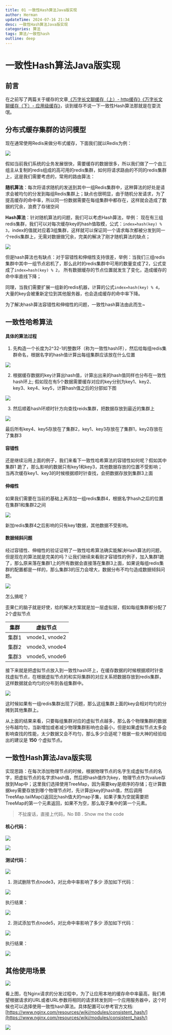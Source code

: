 ```yaml
---
title: 01 一致性Hash算法Java版实现
author: Herman
updateTime: 2024-07-16 21:34
desc: 一致性Hash算法Java版实现
categories: 算法
tags: 算法/一致性hash
outline: deep
---
```


# 一致性Hash算法Java版实现

## 前言
在之前写了两篇关于缓存的文章[《万字长文聊缓存（上）- http缓存》](https://www.toutiao.com/i6913902641764565507/)[《万字长文聊缓存（下）- 应用级缓存》](https://www.toutiao.com/i6913903843189441038/)，谈到缓存不说一下一致性Hash算法那就是在耍流氓。


## 分布式缓存集群的访问模型
现在通常使用Redis来做分布式缓存，下面我们就以Redis为例：

![](https://cdn.jsdelivr.net/gh/silently9527/images/1473020696-5ff71a4e81b9c_articlex)

假如当前我们系统的业务发展很快，需要缓存的数据很多，所以我们做了一个由三组主从复制的redis组成的高可用的redis集群，如何将请求路由的不同的redis集群上，这是我们需要考虑的，常用的路由算法：

**随机算法**：每次将请求随机的发送到其中一组Redis集群中，这种算法的好处是请求会被均匀的分发到每组Redis集群上；缺点也很明显，由于随机分发请求，为了提高缓存的命中率，所以同一份数据需要在每组集群中都存在，这样就会造成了数据的冗余，浪费了存储空间

**Hash算法**：针对随机算法的问题，我们可以考虑Hash算法，举例：
现在有三组redis集群，我们可以对每次缓存key的hash值取模，公式：`index=hash(key) % 3`，index的值就对应着3组集群，这样就可以保证同一个请求每次都被分发到同一个redis集群上，无需对数据做冗余，完美的解决了刚才随机算法的缺点；

![](https://cdn.jsdelivr.net/gh/silently9527/images/2921673907-5ff7216407514_articlex)

但是hash算法也有缺点：对于容错性和伸缩性支持很差，举例：当我们三组redis集群中其中一组节点宕机了，那么此时的redis集群中可用的数量变成了2，公式变成了`index=hash(key) % 2`， 所有数据缓存的节点位置就发生了变化，造成缓存的命中率直线下降；

同理，当我们需要扩展一组新的redis机器，计算的公式`index=hash(key) % 4`，大量的key会被重新定位到其他服务器，也会造成缓存的命中率下降。

为了解决hash算法容错性和伸缩性的问题，一致性hash算法由此而生~


## 一致性哈希算法
#### 具体的算法过程
1. 先构造一个长度为2^32-1的整数环（称为一致性hash环），然后给每组redis集群命名，根据名字的hash值计算出每组集群应该放在什么位置

![](https://cdn.jsdelivr.net/gh/silently9527/images/2200732345-5ff72a3b81035_articlex)

2. 根据缓存数据的key计算出hash值，计算出出来的hash值同样也分布在一致性hash环上; 假如现在有5个数据需要缓存对应的key分别为key1、key2、key3、key4、key5，计算hash值之后的分部如下图

![](https://cdn.jsdelivr.net/gh/silently9527/images/3371805372-5ff72c525593e_articlex)

3. 然后顺着hash环顺时针方向查找reids集群，把数据存放到最近的集群上

![](https://cdn.jsdelivr.net/gh/silently9527/images/888076508-5ff72d221e3d6_articlex)

最后所有key4、key5存放在了集群2，key1、key3存放在了集群1，key2存放在了集群3

#### 容错性
还是继续沿用上面的例子，我们来看下一致性哈希算法的容错性如何呢？假如其中 集群1 跪了，那么影响的数据只有key1和key3，其他数据存放的位置不受影响；当再次缓存key1、key3的时候根据顺时针查找，会把数据存放到集群3上面

#### 伸缩性
如果我们需要在当前的基础上再添加一组redis集群4，根据名字hash之后的位置在集群1和集群2之间

![](https://cdn.jsdelivr.net/gh/silently9527/images/4185943574-5ff730f79e6b8_articlex)

新加redis集群4之后影响的只有key1数据，其他数据不受影响。

#### 数据倾斜问题
经过容错性、伸缩性的验证证明了一致性哈希算法确实能解决Hash算法的问题，但是现在的算法就是完美的吗？让我们继续来看刚才容错性的例子，加入集群1跪了，那么原来落在集群1上的所有数据会直接落在集群3上面，如果说每组redis集群的配置都是一样的，那么集群3的压力会增大，数据分布不均匀造成数据倾斜问题。

![](https://cdn.jsdelivr.net/gh/silently9527/images/3395061273-5ff734d50b733_articlex)

怎么搞呢？

歪果仁的脑子就是好使，给的解决方案就是加一层虚拟层，假如每组集群都分配了2个虚拟节点

集群 | 虚拟节点
---|---
集群1 | vnode1, vnode2
集群2 | vnode3, vnode4
集群3 | vnode5, vnode6

接下来就是把虚拟节点放入到一致性hash环上，在缓存数据的时候根据顺时针查找虚拟节点，在根据虚拟节点的和实际集群的对应关系把数据存放到redis集群，这样数据就会均匀的分布到各组集群中。

![](https://cdn.jsdelivr.net/gh/silently9527/images/1902317969-5ff7382424a87_articlex)

这时候如果有一组redis集群出现了问题，那么这组集群上面的key会相对均匀的分摊到其他集群上。

从上面的结果来看，只要每组集群对应的虚拟节点越多，那么各个物理集群的数据分布越均匀，当新增加或者减少物理集群影响也会最小，但是如果虚拟节点太多会影响查找的性能，太少数据又会不均匀，那么多少合适呢？根据一些大神的经验给出的建议是 **150** 个虚拟节点。


## 一致性Hash算法Java版实现

实现思路：在每次添加物理节点的时候，根据物理节点的名字生成虚拟节点的名字，把虚拟节点的名字求hash值，然后把hash值作为key，物理节点作为value存放到Map中；这里我们选择使用TreeMap，因为需要key是顺序的存储；在计算数据key需要存放到哪个物理节点时，先计算出key的hash值，然后调用TreeMap.tailMap()返回比hash值大的map子集，如果子集为空就需要把TreeMap的第一个元素返回，如果不为空，那么取子集中的第一个元素。

> 不扯废话，直接上代码，No BB . Show me the code 

#### 核心代码：

![](https://cdn.jsdelivr.net/gh/silently9527/images/239129110-5ff920a833672_articlex)

![](https://cdn.jsdelivr.net/gh/silently9527/images/1196969428-5ff92065d14d7_articlex)

#### 测试代码：

![](https://cdn.jsdelivr.net/gh/silently9527/images/1222387125-5ff9213d44cd3_articlex)

1. 测试删除节点node3，对比命中率影响了多少 添加如下代码：

![](https://cdn.jsdelivr.net/gh/silently9527/images/2593358087-5ff921ec7a9bc_articlex)

执行结果：

![](https://cdn.jsdelivr.net/gh/silently9527/images/81698353-5ff9222578918_articlex)

2. 测试添加节点node5，对比命中率影响了多少 添加如下代码：

![](https://cdn.jsdelivr.net/gh/silently9527/images/183277056-5ff92275158ec_articlex)

执行结果：

![](https://cdn.jsdelivr.net/gh/silently9527/images/481493202-5ff922b157377_articlex)

## 其他使用场景

![](https://cdn.jsdelivr.net/gh/silently9527/images/775014904-5ff71811b8eb4_articlex)

看上图，在Nginx请求的分发过程中，为了让应用本地的缓存命中率最高，我们希望根据请求的URL或者URL参数将相同的请求转发到同一个应用服务器中，这个时候也可以选择使用一致性hash算法。具体配置可以参考官方文档:
[https://www.nginx.com/resources/wiki/modules/consistent_hash/](https://www.nginx.com/resources/wiki/modules/consistent_hash/)

![](https://cdn.jsdelivr.net/gh/silently9527/images/2066161866-5ff869d074933_articlex)

